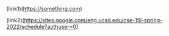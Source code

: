 (link1)(https://something.com)

(link2)(https://sites.google.com/eng.ucsd.edu/cse-15l-spring-2022/schedule?authuser=0)